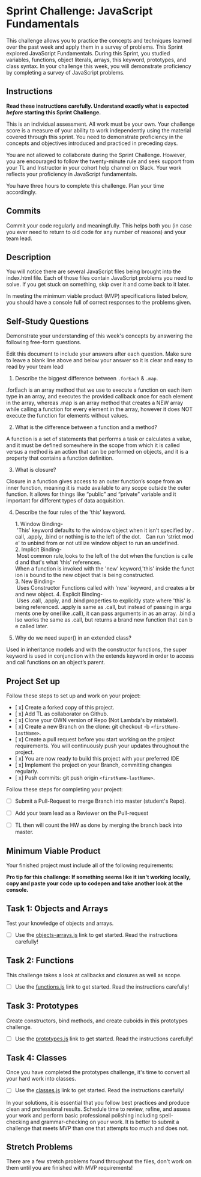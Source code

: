 # Sprint Challenge: JavaScript Fundamentals

This challenge allows you to practice the concepts and techniques learned over the past week and apply them in a survey of problems. This Sprint explored JavaScript Fundamentals. During this Sprint, you studied variables, functions, object literals, arrays, this keyword, prototypes, and class syntax. In your challenge this week, you will demonstrate proficiency by completing a survey of JavaScript problems.

## Instructions

**Read these instructions carefully. Understand exactly what is expected _before_ starting this Sprint Challenge.**

This is an individual assessment. All work must be your own. Your challenge score is a measure of your ability to work independently using the material covered through this sprint. You need to demonstrate proficiency in the concepts and objectives introduced and practiced in preceding days.

You are not allowed to collaborate during the Sprint Challenge. However, you are encouraged to follow the twenty-minute rule and seek support from your TL and Instructor in your cohort help channel on Slack. Your work reflects your proficiency in JavaScript fundamentals.

You have three hours to complete this challenge. Plan your time accordingly.

## Commits

Commit your code regularly and meaningfully. This helps both you (in case you ever need to return to old code for any number of reasons) and your team lead.

## Description

You will notice there are several JavaScript files being brought into the index.html file.  Each of those files contain JavaScript problems you need to solve.  If you get stuck on something, skip over it and come back to it later.

In meeting the minimum viable product (MVP) specifications listed below, you should have a console full of correct responses to the problems given.

## Self-Study Questions

Demonstrate your understanding of this week's concepts by answering the following free-form questions.

Edit this document to include your answers after each question. Make sure to leave a blank line above and below your answer so it is clear and easy to read by your team lead

1. Describe the biggest difference between `.forEach` & `.map`.

.forEach is an array method that we use to execute a function on each item type in an array, and executes the provided callback once for each element in the array, whereas .map is an array method that creates a NEW array while calling a function for every element in the array, however it does NOT execute the function for elements without values.

2. What is the difference between a function and a method?

A function is a set of statements that performs a task or calculates a value, and it must be defined somewhere in the scope from which it is called versus a method is an action that can be performed on objects, and it is a property that contains a function definition.

3. What is closure?

Closure in a function gives access to an outer function’s scope from an inner function, meaning it is made available to any scope outside the outer function. It allows for things like “public” and “private” variable and it important for different types of data acquisition.

4. Describe the four rules of the 'this' keyword.

    1. Window Binding- 'This' keyword defaults to the window object when it isn't specified by .call, .apply, .bind or nothing is to the left of the dot.   Can run 'strict mode' to unbind from or not utilize window object to run an undefined. 
    2. Implicit Binding- Most common rule,looks to the left of the dot when the function is called and that's what 'this' references. When a function is invoked with the 'new' keyword,'this' inside the function is bound to the new object that is being constructed. 
    3. New Binding- Uses Constructor Functions called with 'new' keyword, and creates a brand new object.
    4. Explicit Binding- Uses .call, .apply, and .bind properties to explicitly state where 'this' is being referenced. .apply is same as .call, but instead of passing in arguments one by one(like .call), it can pass arguments in as an array. .bind also works the same as .call, but returns a brand new function that can be called later. 

5. Why do we need super() in an extended class?

Used in inheritance models and with the constructor functions, the super keyword is used in conjunction with  the extends keyword in order to access and call functions on an object’s parent.

## Project Set up

Follow these steps to set up and work on your project:

- [ x] Create a forked copy of this project.
- [ x] Add TL as collaborator on Github.
- [ x] Clone your OWN version of Repo (Not Lambda's by mistake!).
- [ x] Create a new Branch on the clone: git checkout -b `<firstName-lastName>`.
- [ x] Create a pull request before you start working on the project requirements.  You will continuously push your updates throughout the project.
- [ x] You are now ready to build this project with your preferred IDE
- [ x] Implement the project on your Branch, committing changes regularly.
- [ x] Push commits: git push origin `<firstName-lastName>`.

Follow these steps for completing your project:

- [ ] Submit a Pull-Request to merge <firstName-lastName> Branch into master (student's  Repo).
- [ ] Add your team lead as a Reviewer on the Pull-request
- [ ] TL then will count the HW as done by  merging the branch back into master.


## Minimum Viable Product

Your finished project must include all of the following requirements:

**Pro tip for this challenge: If something seems like it isn't working locally, copy and paste your code up to codepen and take another look at the console.**

## Task 1: Objects and Arrays
Test your knowledge of objects and arrays. 
* [ ] Use the [objects-arrays.js](challenges/objects-arrays.js) link to get started.  Read the instructions carefully!

## Task 2: Functions
This challenge takes a look at callbacks and closures as well as scope. 
* [ ] Use the [functions.js](challenges/functions.js) link to get started. Read the instructions carefully!

## Task 3: Prototypes
Create constructors, bind methods, and create cuboids in this prototypes challenge.
* [ ] Use the [prototypes.js](challenges/prototypes.js) link to get started. Read the instructions carefully!

## Task 4: Classes
Once you have completed the prototypes challenge, it's time to convert all your hard work into classes.
* [ ] Use the [classes.js](challenges/classes.js) link to get started. Read the instructions carefully!

In your solutions, it is essential that you follow best practices and produce clean and professional results. Schedule time to review, refine, and assess your work and perform basic professional polishing including spell-checking and grammar-checking on your work. It is better to submit a challenge that meets MVP than one that attempts too much and does not.

## Stretch Problems

There are a few stretch problems found throughout the files, don't work on them until you are finished with MVP requirements!
